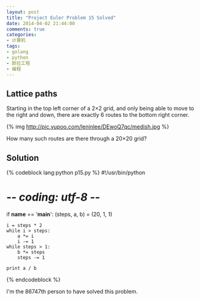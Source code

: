 ```yaml
---
layout: post
title: "Project Euler Problem 15 Solved"
date: 2014-04-02 21:44:00
comments: true
categories:
- 计算机
tags:
- golang
- python
- 欧拉工程
- 编程
---
```


Lattice paths
-------------

Starting in the top left corner of a 2×2 grid, and only being able to move to the right and down, there are exactly 6 routes to the bottom right corner.

{% img http://pic.yupoo.com/leninlee/DEwoQ7qc/medish.jpg %}

How many such routes are there through a 20×20 grid?

Solution
--------

{% codeblock lang:python p15.py %}
#!/usr/bin/python
# -*- coding: utf-8 -*-

if __name__ == '__main__':
    (steps, a, b) = (20, 1, 1)

    i = steps * 2
    while i > steps:
        a *= i
        i -= 1
    while steps > 1:
        b *= steps
        steps -= 1

    print a / b
{% endcodeblock %}

I'm the 86747th person to have solved this problem.
